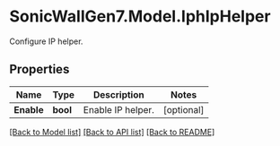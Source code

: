 # SonicWallGen7.Model.IphIpHelper
Configure IP helper.

## Properties

Name | Type | Description | Notes
------------ | ------------- | ------------- | -------------
**Enable** | **bool** | Enable IP helper. | [optional] 

[[Back to Model list]](../README.md#documentation-for-models) [[Back to API list]](../README.md#documentation-for-api-endpoints) [[Back to README]](../README.md)

